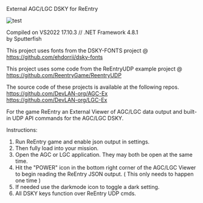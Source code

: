 External AGC/LGC DSKY for ReEntry

![test](https://github.com/DevLAN-org/ReEntry_ExtView/assets/6547632/56fed43c-b784-4bb4-a0cc-daac43079301)


Compiled on VS2022 17.10.3 // .NET Framework 4.8.1</br>
by Sputterfish

This project uses fonts from the DSKY-FONTS project @ https://github.com/ehdorrii/dsky-fonts

This project uses some code from the ReEntryUDP example project @ https://github.com/ReentryGame/ReentryUDP

The source code of these projects is available at the following repos.</br>
https://github.com/DevLAN-org/AGC-Ex</br>
https://github.com/DevLAN-org/LGC-Ex
  
 For the game ReEntry an External Viewer of AGC/LGC data output and built-in UDP API commands for the AGC/LGC DSKY.



Instructions:</br>
1. Run ReEntry game and enable json output in settings.</br>
2. Then fully load into your mission.</br>
3. Open the AGC or LGC application. They may both be open at the same time.</br>
4. Hit the "POWER" icon in the bottom right corner of the AGC/LGC Viewer to begin reading the ReEntry JSON output. ( This only needs to happen one time )</br>
5. If needed use the darkmode icon to toggle a dark setting.</br>
6. All DSKY keys function over ReEntry UDP cmds.
